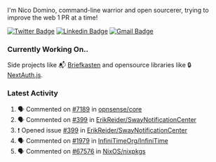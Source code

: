 
I'm Nico Domino, command-line warrior and open sourcerer, trying to improve the web 1 PR at a time!

[![Twitter Badge](https://img.shields.io/badge/-@ndom91-1ca0f1?style=flat-square&labelColor=1ca0f1&logo=twitter&logoColor=white&link=https://twitter.com/ndom91)](https://twitter.com/ndom91) [![Linkedin Badge](https://img.shields.io/badge/-ndom91-blue?style=flat-square&logo=Linkedin&logoColor=white&link=https://www.linkedin.com/in/ndom91/)](https://www.linkedin.com/in/ndom91/) [![Gmail Badge](https://img.shields.io/badge/-yo@ndo.dev-c14438?style=flat-square&logo=mail.ru&logoColor=white&link=mailto:yo@ndo.dev)](mailto:yo@ndo.dev)

### Currently Working On..

Side projects like 📬 [Briefkasten](https://briefkastenhq.com) and opensource libraries like 🔒 [NextAuth.js](https://github.com/nextauthjs/next-auth).

<!--START_SECTION_PROFILE_VIEWS:readme-info-->
<!--END_SECTION_PROFILE_VIEWS:readme-info-->

<!--START_SECTION_DAILY_COMMIT:readme-info-->
<!--END_SECTION_DAILY_COMMIT:readme-info-->

<!--START_SECTION_WEEKLY_COMMIT:readme-info-->
<!--END_SECTION_WEEKLY_COMMIT:readme-info-->

### Latest Activity

<!--START_SECTION:activity-->
1. 🗣 Commented on [#7189](https://github.com/opnsense/core/issues/7189#issuecomment-1988511584) in [opnsense/core](https://github.com/opnsense/core)
2. 🗣 Commented on [#399](https://github.com/ErikReider/SwayNotificationCenter/issues/399#issuecomment-1987281077) in [ErikReider/SwayNotificationCenter](https://github.com/ErikReider/SwayNotificationCenter)
3. ❗ Opened issue [#399](https://github.com/ErikReider/SwayNotificationCenter/issues/399) in [ErikReider/SwayNotificationCenter](https://github.com/ErikReider/SwayNotificationCenter)
4. 🗣 Commented on [#1979](https://github.com/InfiniTimeOrg/InfiniTime/issues/1979#issuecomment-1987166312) in [InfiniTimeOrg/InfiniTime](https://github.com/InfiniTimeOrg/InfiniTime)
5. 🗣 Commented on [#67576](https://github.com/NixOS/nixpkgs/pull/67576#issuecomment-1986846372) in [NixOS/nixpkgs](https://github.com/NixOS/nixpkgs)
<!--END_SECTION:activity-->
